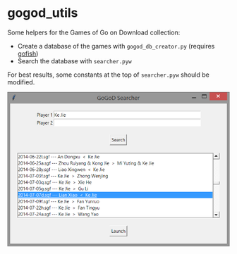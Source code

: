 # gogod_utils
Some helpers for the Games of Go on Download collection:

* Create a database of the games with `gogod_db_creator.py` (requires [gofish](https://github.com/fohristiwhirl/gofish))
* Search the database with `searcher.pyw`

For best results, some constants at the top of `searcher.pyw` should be modified.

![Searcher Screenshot](/screenshot.png?raw=true)
